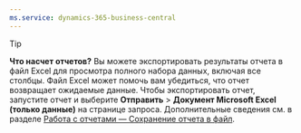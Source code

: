 ```yaml
---
ms.service: dynamics-365-business-central
---
```

> [!TIP]
> **Что насчет отчетов?** Вы можете экспортировать результаты отчета в файл Excel для просмотра полного набора данных, включая все столбцы. Файл Excel может помочь вам убедиться, что отчет возвращает ожидаемые данные. Чтобы экспортировать отчет, запустите отчет и выберите **Отправить** > **Документ Microsoft Excel (только данные)** на странице запроса. Дополнительные сведения см. в разделе [Работа с отчетами — Сохранение отчета в файл](../ui-work-report.md#save-a-report-to-a-file).